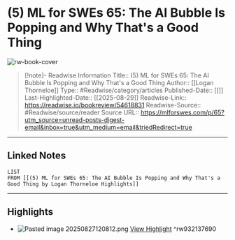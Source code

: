 # (5) ML for SWEs 65: The AI Bubble Is Popping and Why That's a Good Thing

![rw-book-cover](https://readwise-assets.s3.amazonaws.com/media/uploaded_book_covers/profile_174804/https3A2F2Fsubstack-post-media.s3.amazonaws.com2Fpublic2Fimages2F49128454-e083-4c7e-9240-fb672e11009a_1280x720.png)
<br>
>[!note]- Readwise Information
>Title:: (5) ML for SWEs 65: The AI Bubble Is Popping and Why That's a Good Thing
>Author:: [[Logan Thorneloe]]
>Type:: #Readwise/category/articles
>Published-Date:: [[]]
>Last-Highlighted-Date:: [[2025-08-29]]
>Readwise-Link:: https://readwise.io/bookreview/54618831
>Readwise-Source:: #Readwise/source/reader
>Source URL:: https://mlforswes.com/p/65?utm_source=unread-posts-digest-email&inbox=true&utm_medium=email&triedRedirect=true
--- 

## Linked Notes
```dataview
LIST
FROM [[(5) ML for SWEs 65: The AI Bubble Is Popping and Why That's a Good Thing by Logan Thorneloe Highlights]]
```

---

## Highlights
- ![Pasted image 20250827120812.png](https://substackcdn.com/image/fetch/$s_!1vSG!,w_1456,c_limit,f_auto,q_auto:good,fl_progressive:steep/https%3A%2F%2Fsubstack-post-media.s3.amazonaws.com%2Fpublic%2Fimages%2F6c463f23-8a05-4043-bc74-586fd186dc3f_1280x720.png "Pasted image 20250827120812.png") [View Highlight](https://readwise.io/open/932137690) ^rw932137690
